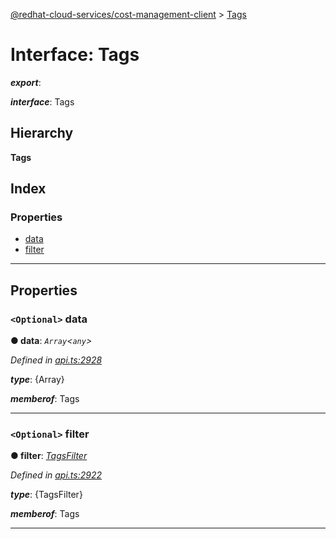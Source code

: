[@redhat-cloud-services/cost-management-client](../README.md) > [Tags](../interfaces/tags.md)

# Interface: Tags

*__export__*: 

*__interface__*: Tags

## Hierarchy

**Tags**

## Index

### Properties

* [data](tags.md#data)
* [filter](tags.md#filter)

---

## Properties

<a id="data"></a>

### `<Optional>` data

**● data**: *`Array`<`any`>*

*Defined in [api.ts:2928](https://github.com/RedHatInsights/javascript-clients/blob/master/packages/cost-management/api.ts#L2928)*

*__type__*: {Array}

*__memberof__*: Tags

___
<a id="filter"></a>

### `<Optional>` filter

**● filter**: *[TagsFilter](tagsfilter.md)*

*Defined in [api.ts:2922](https://github.com/RedHatInsights/javascript-clients/blob/master/packages/cost-management/api.ts#L2922)*

*__type__*: {TagsFilter}

*__memberof__*: Tags

___

